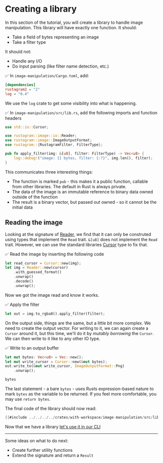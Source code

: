 # Creating a library

In this section of the tutorial, you will create
a library to handle image manipulation. This library
will have exactly one function. It should:

* Take a field of bytes representing an image
* Take a filter type

It should not:

* Handle any I/O
* Do input parsing (like filter name detection, etc.)

✅ In `image-manipulation/Cargo.toml`, add:

```toml
[dependencies]
rustagram2 = "2"
log = "0.4"
```

We use the `log` crate to get some visibility into what is happening.

✅ In `image-manipulation/src/lib.rs`, add the following imports and function headers

```rust
use std::io::Cursor;

use rustagram::image::io::Reader;
use rustagram::image::ImageOutputFormat;
use rustagram::{RustagramFilter, FilterType};

pub fn apply_filter(img: &[u8], filter: FilterType) -> Vec<u8> {
    log::debug!("image: {} bytes, filter: {:?}", img.len(), filter);
}
```

This communicates three interesting things:

* The function is marked `pub` - this makes it a public function, callable from other libraries. The default in Rust is always private.
* The data of the image is an immutable reference to binary data owned outside of the function
* The result is a binary vector, but passed out owned - so it cannot be the initial data

## Reading the image

Looking at the signature of [Reader](https://docs.rs/image/0.24.3/image/io/struct.Reader.html), we find that it can only be construted using types that implement the `Read` trait. `&[u8]` does not implement the `Read` trait. However, we can use the
standard libraries [Cursor](https://doc.rust-lang.org/std/io/struct.Cursor.html) type
to fix that.

✅ Read the image by inserting the following code

```rust
let read_cursor = Cursor::new(img);
let img = Reader::new(cursor)
    .with_guessed_format()
    .unwrap()
    .decode()
    .unwrap();
```

Now we got the image read and know it works.

✅ Apply the filter

```rust
let out = img.to_rgba8().apply_filter(filter);
```

On the output side, things are the same, but a little bit more complex.
We need to create the output vector. For writing to it, we can again create
a `Cursor` around it, but this time, we'll do it by _mutably borrowing_ the
`Cursor`. We can then write to it like to any other IO type.

✅ Write to an output buffer

```rust
let mut bytes: Vec<u8> = Vec::new();
let mut write_cursor = Cursor::new(&mut bytes);
out.write_to(&mut write_cursor, ImageOutputFormat::Png)
    .unwrap();

bytes
```

The last statement - a bare `bytes` - uses Rusts expression-based nature to mark
`bytes` as the variable to be returned. If you feel more comfortable, you may use
`return bytes`.

The final code of the library should now read:

``` rust
{{#include ../../../../crates/with-workspace/image-manipulation/src/lib.rs}}
```

Now that we have a library [let's use it in our CLI](cli-with-library.md)

---


Some ideas on what to do next:

* Create further utility functions
* Extend the signature and return a `Result`